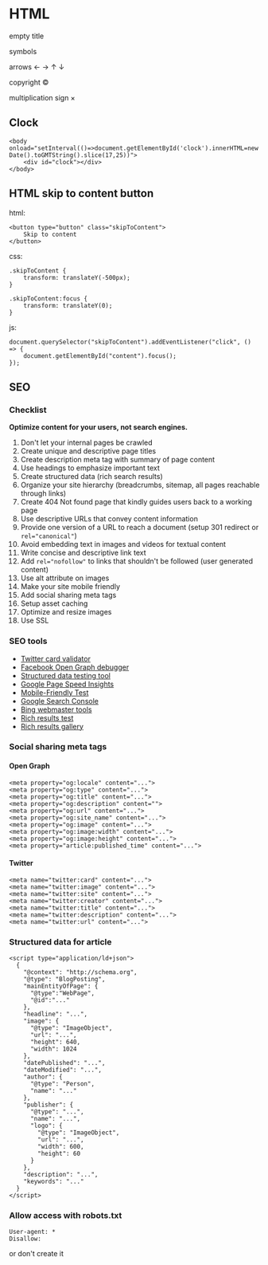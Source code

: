# HTML

empty title
	<title>&lrm;</title>

symbols

arrows
	&larr;
	&rarr;
	&uarr;
	&darr;

copyright
	&copy;

multiplication sign
	&times;

## Clock

	<body onload="setInterval(()=>document.getElementById('clock').innerHTML=new Date().toGMTString().slice(17,25))">
		<div id="clock"></div>
	</body>

## HTML skip to content button

html:

	<button type="button" class="skipToContent">
		Skip to content
	</button>

css:

	.skipToContent {
		transform: translateY(-500px);
	}

	.skipToContent:focus {
		transform: translateY(0);
	}

js:

	document.querySelector("skipToContent").addEventListener("click", () => {
		document.getElementById("content").focus();
	});

## SEO

### Checklist

**Optimize content for your users, not search engines.**

1. Don't let your internal pages be crawled
3. Create unique and descriptive page titles
4. Create description meta tag with summary of page content
5. Use headings to emphasize important text
6. Create structured data (rich search results)
7. Organize your site hierarchy (breadcrumbs, sitemap, all pages reachable through links)
8. Create 404 Not found page that kindly guides users back to a working page
9. Use descriptive URLs that convey content information
10. Provide one version of a URL to reach a document (setup 301 redirect or `rel="canonical"`)
11. Avoid embedding text in images and videos for textual content
12. Write concise and descriptive link text
13. Add `rel="nofollow"` to links that shouldn't be followed (user generated content)
14. Use alt attribute on images
15. Make your site mobile friendly
16. Add social sharing meta tags
17. Setup asset caching
18. Optimize and resize images
19. Use SSL

### SEO tools

- [Twitter card validator](https://cards-dev.twitter.com/validator)
- [Facebook Open Graph debugger](https://developers.facebook.com/tools/debug/)
- [Structured data testing tool](https://search.google.com/structured-data/testing-tool/)
- [Google Page Speed Insights](https://developers.google.com/speed/pagespeed/insights/)
- [Mobile-Friendly Test](https://search.google.com/test/mobile-friendly)
- [Google Search Console](https://search.google.com/search-console/about)
- [Bing webmaster tools](https://www.bing.com/toolbox/webmaster)
- [Rich results test](https://search.google.com/test/rich-results)
- [Rich results gallery](https://developers.google.com/search/docs/guides/search-gallery)

### Social sharing meta tags

#### Open Graph

	<meta property="og:locale" content="...">
	<meta property="og:type" content="...">
	<meta property="og:title" content="...">
	<meta property="og:description" content="">
	<meta property="og:url" content="...">
	<meta property="og:site_name" content="...">
	<meta property="og:image" content="...">
	<meta property="og:image:width" content="...">
	<meta property="og:image:height" content="...">
	<meta property="article:published_time" content="...">

#### Twitter

	<meta name="twitter:card" content="...">
	<meta name="twitter:image" content="...">
	<meta name="twitter:site" content="...">
	<meta name="twitter:creator" content="...">
	<meta name="twitter:title" content="...">
	<meta name="twitter:description" content="...">
	<meta name="twitter:url" content="...">

### Structured data for article

	<script type="application/ld+json">
	  {
	    "@context": "http://schema.org",
	    "@type": "BlogPosting",
	    "mainEntityOfPage": {
	      "@type":"WebPage",
	      "@id":"..."
	    },
	    "headline": "...",
	    "image": {
	      "@type": "ImageObject",
	      "url": "...",
	      "height": 640,
	      "width": 1024
	    },
	    "datePublished": "...",
	    "dateModified": "...",
	    "author": {
	      "@type": "Person",
	      "name": "..."
	    },
	    "publisher": {
	      "@type": "...",
	      "name": "...",
	      "logo": {
	        "@type": "ImageObject",
	        "url": "...",
	        "width": 600,
	        "height": 60
	      }
	    },
	    "description": "...",
	    "keywords": "..."
	  }
	</script>

### Allow access with robots.txt

	User-agent: *
	Disallow:

or don't create it
